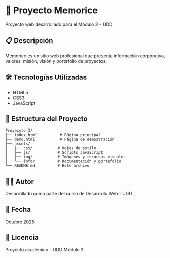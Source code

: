 # 🧠 Proyecto Memorice

Proyecto web desarrollado para el Módulo 3 - UDD

## 📋 Descripción

Memorice es un sitio web profesional que presenta información corporativa, valores, misión, visión y portafolio de proyectos.

## 🛠️ Tecnologías Utilizadas

- HTML5
- CSS3
- JavaScript

## 📁 Estructura del Proyecto

```
Proyecyto 3/
├── index.html          # Página principal
├── demo.html           # Página de demostración
├── assets/
│   ├── css/           # Hojas de estilo
│   ├── js/            # Scripts JavaScript
│   ├── img/           # Imágenes y recursos visuales
│   └── info/          # Documentación y portafolio
└── README.md          # Este archivo
```

## 👨‍💻 Autor

Desarrollado como parte del curso de Desarrollo Web - UDD

## 📅 Fecha

Octubre 2025

## 📄 Licencia

Proyecto académico - UDD Módulo 3


